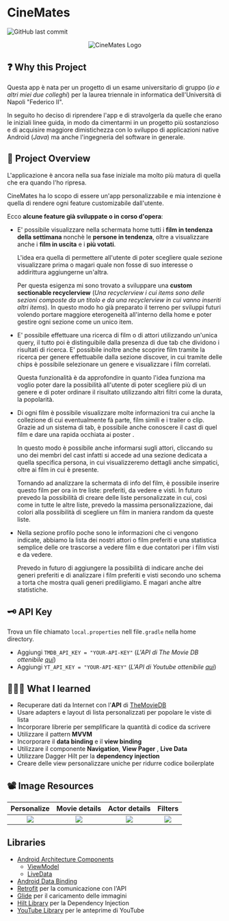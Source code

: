 
# CineMates
![GitHub last commit](https://img.shields.io/github/last-commit/Indisparte/CineMates?style=for-the-badge)

<p align="center">
  <img src="https://github.com/Indisparte/CineMates/blob/main/assets/logo.png?raw=true" alt="CineMates Logo"/>
</p>

## ❓ Why this Project

Questa app è nata per un progetto di un esame universitario di gruppo (*io e altri miei due colleghi*) per la laurea triennale in informatica dell'Università di Napoli "Federico II". 

In seguito ho deciso di riprendere l'app e di stravolgerla da quelle che erano le iniziali linee guida, in modo da cimentarmi in un progetto più sostanzioso e di acquisire maggiore dimistichezza con lo sviluppo di applicazioni native Android (*Java*) ma anche l'ingegneria del software in generale.


## 🔎 Project Overview
L'applicazione è ancora nella sua fase iniziale ma molto più matura di quella che era quando l'ho ripresa. 

CineMates ha lo scopo di essere un'app personalizzabile e mia intenzione è quella di rendere ogni feature customizabile dall'utente.

Ecco **alcune feature già sviluppate o in corso d'opera**:
- E' possibile visualizzare nella schermata home tutti i **film in tendenza della settimana** nonchè le **persone in tendenza**, oltre a visualizzare anche i **film in uscita** e i **più votati**. 

    L'idea era quella di permettere all'utente di poter scegliere quale sezione visualizzare prima o magari quale non fosse di suo interesse o addirittura aggiungerne un'altra. 

    Per questa esigenza mi sono trovato a sviluppare una **custom sectionable recyclerview** (*Una recyclerview i cui items sono delle sezioni composte da un titolo e da una recyclerview in cui vanno inseriti altri items*). In questo modo ho già preparato il terreno per sviluppi futuri volendo portare maggiore eterogeneità all'interno della home e poter gestire ogni sezione come un unico item.

- E' possibile effettuare una ricerca di film o di attori utilizzando un'unica query, il tutto poi è distinguibile dalla presenza di due tab che dividono i risultati di ricerca.
    E' possibile inoltre anche scoprire film tramite la ricerca per genere effettuabile dalla sezione discover, in cui tramite delle chips è possibile selezionare un genere e visualizzare i film correlati. 
    
    Questa funzionalità è da approfondire in quanto l'idea funziona ma voglio poter dare la possibilità all'utente di poter scegliere più di un genere e di poter ordinare il risultato utilizzando altri filtri come la durata, la popolarità.

- Di ogni film è possibile visualizzare molte informazioni tra cui anche la collezione di cui eventualmente fà parte, film simili e i trailer o clip. Grazie ad un sistema di tab, è possibile anche conoscere il cast di quel film e dare una rapida occhiata ai poster .

    In questo modo è possibile anche informarsi sugli attori, cliccando su uno dei membri del cast infatti si accede ad una sezione dedicata a quella specifica persona, in cui visualizzeremo dettagli anche simpatici, oltre ai film in cui è presente.

    Tornando ad analizzare la schermata di info del film, è possibile inserire questo film per ora in tre liste: preferiti, da vedere e visti. In futuro prevedo la possibilità di creare delle liste personalizzate in cui, così come in tutte le altre liste, prevedo la massima personalizzazione, dai colori alla possibilità di scegliere un film in maniera random da queste liste.

- Nella sezione profilo poche sono le informazioni che ci vengono indicate, abbiamo la lista dei nostri attori o film preferiti e una statistica semplice delle ore trascorse a vedere film e due contatori per i film visti e da vedere.

    Prevedo in futuro di aggiungere la possibilità di indicare anche dei generi preferiti e di analizzare i film preferiti e visti secondo uno schema a torta che mostra quali generi prediligiamo. E magari anche altre statistiche.


## 🗝 API Key
Trova un file chiamato `local.properties` nell file`.gradle` nella home directory.

- Aggiungi `TMDB_API_KEY = "YOUR-API-KEY"` (*L'API di The Movie DB ottenibile [qui](https://www.themoviedb.org/?language=en)*)
- Aggiungi `YT_API_KEY = "YOUR-API-KEY"` (*L'API di Youtube ottenibile [qui](https://console.cloud.google.com/apis/dashboard)*)

## 👨🏽‍🎓 What I learned
- Recuperare dati da Internet con l'**API** di [TheMovieDB](https://developers.themoviedb.org/3/getting-started)
- Usare adapters e layout di lista personalizzati per popolare le viste di lista
- Incorporare librerie per semplificare la quantità di codice da scrivere
- Utilizzare il pattern **MVVM**
- Incorporare il **data binding** e il **view binding**
- Utilizzare il componente **Navigation**, **View Pager** , **Live Data**
- Utilizzare Dagger Hilt per la **dependency injection**
- Creare delle view personalizzare uniche per ridurre codice boilerplate

## 📽 Image Resources

**Personalize**	|	**Movie details**	|	**Actor details** |  **Filters** |
:-----------------------------:|:---------------------:|:-----------------------------:|:-----------------------------:
![](https://github.com/Indisparte/CineMates/blob/main/assets/Gif/personalization.gif)  |  ![](https://github.com/Indisparte/CineMates/blob/main/assets/Gif/movie_details.gif)  |  ![](https://github.com/Indisparte/CineMates/blob/main/assets/Gif/actor_details.gif) | ![](https://github.com/Indisparte/CineMates/blob/main/assets/Gif/filterable.gif) 

## Libraries
- [Android Architecture Components](https://developer.android.com/topic/libraries/architecture/) 
    * [ViewModel](https://developer.android.com/topic/libraries/architecture/viewmodel)
    * [LiveData](https://developer.android.com/topic/libraries/architecture/livedata)
- [Android Data Binding](https://developer.android.com/topic/libraries/data-binding/)
- [Retrofit](http://square.github.io/retrofit/) per la comunicazione con l'API
- [Glide](https://github.com/bumptech/glide) per il caricamento delle immagini
- [Hilt Library](https://developer.android.com/training/dependency-injection/hilt-android) per la Dependency Injection
- [YouTube Library](https://developers.google.com/youtube/android/player) per le anteprime di YouTube 

